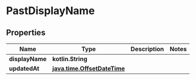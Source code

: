 
# PastDisplayName

## Properties
Name | Type | Description | Notes
------------ | ------------- | ------------- | -------------
**displayName** | **kotlin.String** |  | 
**updatedAt** | [**java.time.OffsetDateTime**](java.time.OffsetDateTime.md) |  | 



